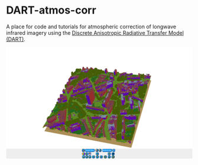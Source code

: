 # DART-atmos-corr
A place for code and tutorials for atmospheric correction of longwave infrared imagery using the [Discrete Anisotropic Radiative Transfer Model (DART)](http://www.cesbio.ups-tlse.fr/us/dart.html).

![GitHub Logo](readme/DARTscene3D_London_Islington.PNG)



